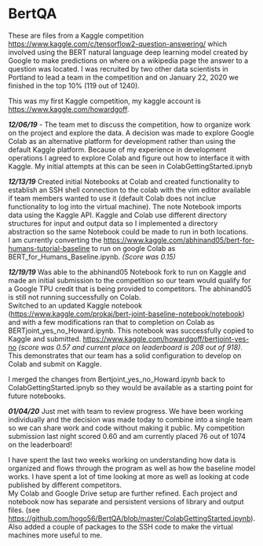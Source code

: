 # BertQA

These are files from a Kaggle competition https://www.kaggle.com/c/tensorflow2-question-answering/ which involved using the BERT natural language deep learning model created by Google to make predictions on where on a wikipedia page the answer to a question was located. I was recruited by two other data scientists in Portland to lead a team in the competition and on January 22, 2020 we finished in the top 10% (119 out of 1240).

This was my first Kaggle competition, my kaggle account is https://www.kaggle.com/howardgoff.

**_12/06/19_** - The team met to discuss the competition, how to organize work on the project and explore the data. A decision was made to explore Google Colab as an alternative platform for development rather than using the default Kaggle platform. Because of my experience in development operations I agreed to explore Colab and figure out how to interface it with Kaggle. My initial attempts at this can be seen in ColabGettingStarted.ipnyb

**_12/13/19_** Created initial Notebooks at Colab and created functionality to establish an SSH shell connection to the colab with the vim editor available if team members wanted to use it (default Colab does not inclue functionality to log into the virtual machine). The note Notebook imports data using the Kaggle API. Kaggle and Colab use different directory structures for input and output data so I implemented a directory abstraction so the same Notebook could be made to run in both locations.<br>
I am currently converting the https://www.kaggle.com/abhinand05/bert-for-humans-tutorial-baseline to run on google Colab as BERT_for_Humans_Baseline.ipynb. <em>(Score was 0.15)</em>

**_12/19/19_** Was able to the abhinand05 Notebook fork to run on Kaggle and made an initial submission to the competition so our team would qualify for a Google TPU credit that is being provided to competitors. The abhinand05 is still not running successfully on Colab.<br>
Switched to an updated Kaggle notebook (https://www.kaggle.com/prokaj/bert-joint-baseline-notebook/notebook) and with a few modifications ran that to completion on Colab as BERTjoint_yes_no_Howard.ipynb. This notebook was successfully copied to Kaggle and submitted. https://www.kaggle.com/howardgoff/bertjoint-yes-no <em>(score was 0.57 and current place on leaderboard is 208 out of 918)</em>.<br>
This demonstrates that our team has a solid configuration to develop on Colab and submit on Kaggle.<p>
I merged the changes from Bertjoint_yes_no_Howard.ipynb back to ColabGettingStarted.ipnyb so they would be available as a starting point for future notebooks.

**_01/04/20_** Just met with team to review progress. We have been working individually and the decision was made today to combine into a single team so we can share work and code without making it public. My competition submission last night scored 0.60 and am currently placed 76 out of 1074 on the leaderboard!<p>
I have spent the last two weeks working on understanding how data is organized and flows through the program as well as how the baseline model works. I have spent a lot of time looking at more as well as looking at code published by different competitors.<br>
My Colab and Google Drive setup are further refined. Each project and notebook now has separate and persistent versions of library and output files. (see https://github.com/hogo56/BertQA/blob/master/ColabGettingStarted.ipynb). Also added a couple of packages to the SSH code to make the virtual machines more useful to me.
